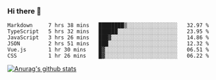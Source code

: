 ### Hi there 👋



<!--
**webB1an/webB1an** is a ✨ _special_ ✨ repository because its `README.md` (this file) appears on your GitHub profile.

Here are some ideas to get you started:

- 🔭 I’m currently working on ...
- 🌱 I’m currently learning ...
- 👯 I’m looking to collaborate on ...
- 🤔 I’m looking for help with ...
- 💬 Ask me about ...
- 📫 How to reach me: ...
- 😄 Pronouns: ...
- ⚡ Fun fact: ...
-->

<!--START_SECTION:waka-->

```text
Markdown     7 hrs 38 mins   ████████▒░░░░░░░░░░░░░░░░   32.97 %
TypeScript   5 hrs 32 mins   ██████░░░░░░░░░░░░░░░░░░░   23.95 %
JavaScript   3 hrs 26 mins   ███▓░░░░░░░░░░░░░░░░░░░░░   14.86 %
JSON         2 hrs 51 mins   ███░░░░░░░░░░░░░░░░░░░░░░   12.32 %
Vue.js       1 hr 30 mins    █▓░░░░░░░░░░░░░░░░░░░░░░░   06.51 %
CSS          1 hr 26 mins    █▓░░░░░░░░░░░░░░░░░░░░░░░   06.22 %
```

<!--END_SECTION:waka-->


[![Anurag's github stats](https://github-readme-stats.vercel.app/api?username=webB1an&show_icons=true&theme=radical)](https://github.com/anuraghazra/github-readme-stats)

